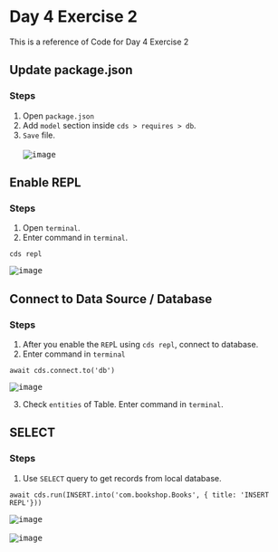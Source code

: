 # Day 4 Exercise 2
This is a reference of Code for Day 4 Exercise 2

## Update package.json
### Steps
1. Open `package.json`
2. Add `model` section inside `cds > requires > db`.
3. `Save` file.<br>  
<kbd>![image](https://github.com/takaobaltazar/sap-capm-bookshop/assets/9301953/a8c54b4a-b19f-4e26-a030-d864a94ebbca)</kbd>

## Enable REPL
### Steps
1. Open `terminal`.
2. Enter command in `terminal`.
```cds
cds repl
```
<kbd>![image](https://github.com/takaobaltazar/sap-capm-bookshop/assets/9301953/b53e5248-695e-49bd-915e-9929aa56d489)</kbd>

## Connect to Data Source / Database
### Steps
1. After you enable the `REP`L using `cds repl`, connect to database.
2. Enter command in `terminal`
```cds
await cds.connect.to('db')
```
<kbd>![image](https://github.com/takaobaltazar/sap-capm-bookshop/assets/9301953/a8d051be-a1a1-4003-b2f7-ce77057367e5)</kbd><br>

3. Check `entities` of Table. Enter command in `terminal`.

## SELECT
### Steps
1. Use `SELECT` query to get records from local database.
```cds
await cds.run(INSERT.into('com.bookshop.Books', { title: 'INSERT REPL'}))
```
<kbd>![image](https://github.com/takaobaltazar/sap-capm-bookshop/assets/9301953/1c4bac50-5e6b-4ea7-ab26-e66288420353)</kbd><br>  
<kbd>![image](https://github.com/takaobaltazar/sap-capm-bookshop/assets/9301953/1469ab87-cde0-4a91-96df-b6469d1bd81a)</kbd>

